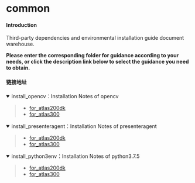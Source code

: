 # common

#### Introduction

Third-party dependencies and environmental installation guide document warehouse.

**Please enter the corresponding folder for guidance according to your needs, or click the description link below to select the guidance you need to obtain.**

#### 链接地址


<details open><summary>install_opencv：Installation Notes of opencv</summary><blockquote>

- [for_atlas200dk](https://gitee.com/ascend/common/tree/master/install_opencv/for_atlas200dk)  
- [for_atlas300](https://gitee.com/ascend/common/tree/master/install_opencv/for_atlas300)
</blockquote></details>  

<details open><summary>install_presenteragent：Installation Notes of presenteragent</summary><blockquote>

- [for_atlas200dk](https://gitee.com/ascend/common/tree/master/install_presenteragent/for_atlas200dk)  
- [for_atlas300](https://gitee.com/ascend/common/tree/master/install_presenteragent/for_atlas300)
</blockquote></details>    

<details open><summary>install_python3env：Installation Notes of python3.7.5</summary><blockquote>

- [for_atlas200dk](https://gitee.com/ascend/common/tree/master/install_python3env/for_atlas200dk)  
- [for_atlas300]()
</blockquote></details>  

